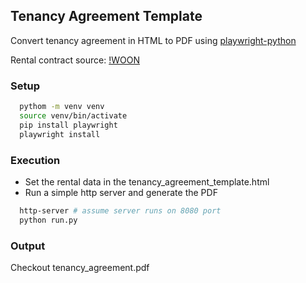 ## Tenancy Agreement Template
Convert tenancy agreement in HTML to PDF using [playwright-python](https://github.com/microsoft/playwright-python)

Rental contract source: [!WOON](https://www.wooninfo.nl/vraagbaak/huurprijs/voorbeeld-huurcontracten/)

### Setup
```sh
  pythom -m venv venv
  source venv/bin/activate
  pip install playwright
  playwright install
```

### Execution
- Set the rental data in the tenancy_agreement_template.html
- Run a simple http server and generate the PDF
```sh
  http-server # assume server runs on 8080 port
  python run.py
```

### Output
Checkout tenancy_agreement.pdf
